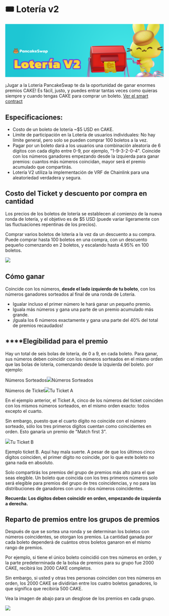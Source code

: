 # 🎟 Lotería v2

![](../../.gitbook/assets/loteria-v2.png)

​¡Jugar a la Lotería PancakeSwap te da la oportunidad de ganar enormes premios CAKE! Es fácil, justo, y puedes entrar tantas veces como quieras siempre y cuando tengas CAKE para comprar un boleto. [Ver el smart contract](https://bscscan.com/address/0x5aF6D33DE2ccEC94efb1bDF8f92Bd58085432d2c)​

## **Especificaciones:** <a href="#specifics" id="specifics"></a>

* Costo de un boleto de lotería \~$5 USD en CAKE.
* Límite de participación en la Lotería de usuarios individuales: No hay límite general, pero solo se pueden comprar 100 boletos a la vez.
* Pagar por un boleto dará a los usuarios una combinación aleatoria de 6 dígitos con cada dígito entre 0-9, por ejemplo, "1-9-3-2-0-4". Coincide con los números ganadores empezando desde la izquierda para ganar premios: cuantos más números coincidan, mayor será el premio acumulado que compartirás.
* Lotería V2 utiliza la implementación de VRF de Chainlink para una aleatoriedad verdadera y segura.

## Costo del Ticket y descuento por compra en cantidad <a href="#ticket-costs-and-bulk-purchase-discount" id="ticket-costs-and-bulk-purchase-discount"></a>

Los precios de los boletos de lotería se establecen al comienzo de la nueva ronda de lotería, y el objetivo es de $5 USD (puede variar ligeramente con las fluctuaciones repentinas de los precios).

Comprar varios boletos de lotería a la vez da un descuento a su compra. Puede comprar hasta 100 boletos en una compra, con un descuento pequeño comenzando en 2 boletos, y escalando hasta 4.95% en 100 boletos.

![](https://gblobscdn.gitbook.com/assets%2F-MHREX7DHcljbY5IkjgJ%2F-MdoMyKjuabNBbt1PxoP%2F-MdoPP07JEa9GDmnE5bu%2Fimage.png?alt=media\&token=192155fd-53df-483f-aac1-faa5780c9605)

## **Cómo ganar** <a href="#how-to-win" id="how-to-win"></a>

Coincide con los números, **desde el lado izquierdo de tu boleto**, con los números ganadores sorteados al final de una ronda de Lotería.

* Igualar incluso el primer número le hará ganar un pequeño premio.
* Iguala más números y gana una parte de un premio acumulado más grande.
* ¡Iguala los 6 números exactamente y gana una parte del 40% del total de premios recaudados!

## **‌**Elegibilidad para el premio <a href="#prize-eligibility" id="prize-eligibility"></a>

Hay un total de seis bolas de lotería, de 0 a 9, en cada boleto. Para ganar, sus números deben coincidir con los números sorteados en el mismo orden que las bolas de lotería, comenzando desde la izquierda del boleto. por ejemplo:

Números Sorteados![](https://gblobscdn.gitbook.com/assets%2F-MHREX7DHcljbY5IkjgJ%2F-MdpMa-EHc7hyY29e6dr%2F-MdpOY\_cQRE7q\_pphjsc%2Fimage.png?alt=media\&token=108a4565-4494-4a5f-a047-8acff540afc7)Números Sorteados

&#x20;Números de Ticket![](https://gblobscdn.gitbook.com/assets%2F-MHREX7DHcljbY5IkjgJ%2F-MdpMa-EHc7hyY29e6dr%2F-MdpOU\_vVcWmXuUGvtYV%2Fimage.png?alt=media\&token=d699a43b-dd0a-4ff9-b4ac-5ef48013ee4c)Tu Ticket A

En el ejemplo anterior, el Ticket A, cinco de los números del ticket coinciden con los mismos números sorteados, en el mismo orden exacto: todos excepto el cuarto.

Sin embargo, puesto que el cuarto dígito no coincide con el número sorteado, sólo los tres primeros dígitos cuentan como coincidentes en orden. Esto ganaría un premio de "Match first 3".

![](https://gblobscdn.gitbook.com/assets%2F-MHREX7DHcljbY5IkjgJ%2F-MdpMa-EHc7hyY29e6dr%2F-MdpPAGJFJvx\_3KJA8Z2%2Fimage.png?alt=media\&token=60133967-ee4d-4560-9222-907f12aff88a)Tu Ticket B

Ejemplo ticket B. Aquí hay mala suerte. A pesar de que los últimos cinco dígitos coinciden, el primer dígito no coincide, por lo que este boleto no gana nada en absoluto.

Solo compartirás los premios del grupo de premios más alto para el que seas elegible. Un boleto que coincida con los tres primeros números solo será elegible para premios del grupo de tres coincidencias, y no para las distribuciones de ganadores con uno o dos números coincidentes.

**Recuerda: Los dígitos deben coincidir en orden, empezando de izquierda a derecha.**

## Reparto de premios entre los grupos de premios <a href="#prize-sharing-across-prize-brackets" id="prize-sharing-across-prize-brackets"></a>

Después de que se sortea una ronda y se determinan los boletos con números coincidentes, se otorgan los premios. La cantidad ganada por cada boleto dependerá de cuántos otros boletos ganaron en el mismo rango de premios.

Por ejemplo, si tiene el único boleto coincidió con tres números en orden, y la parte predeterminada de la bolsa de premios para su grupo fue 2000 CAKE, recibirá los 2000 CAKE completos.

Sin embargo, si usted y otras tres personas coinciden con tres números en orden, los 2000 CAKE se dividirían entre los cuatro boletos ganadores, lo que significa que recibiría 500 CAKE.

Vea la imagen de abajo para un desglose de los premios en cada grupo.[\
](https://docs.pancakeswap.finance/products/syrup-pool/syrup-pool-faq)

![](https://gblobscdn.gitbook.com/assets%2F-MHREX7DHcljbY5IkjgJ%2F-MduQ2RtStF7WobF1e2A%2F-MduUqhz46Gaf5m0kXLP%2Fimage.png?alt=media\&token=feb3e737-0fc4-42b6-85f5-d47c37fd01b9)
